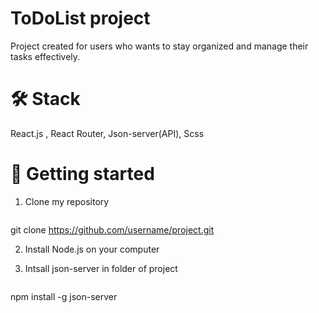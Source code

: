 # ToDoList project 

Project created for users who wants to stay organized and manage their tasks effectively.

# :hammer_and_wrench: Stack 

React.js , React Router, Json-server(API), Scss

# :rocket: Getting started


1. Clone my repository
   ```bash
git clone https://github.com/username/project.git


2. Install Node.js on your computer
   
3. Intsall json-server in folder of project
   ```bash
npm install -g json-server 

   


